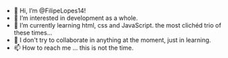 - 👋 Hi, I’m @FilipeLopes14!
- 👀 I’m interested in development as a whole.
- 🌱 I’m currently learning html, css and JavaScript. the most clichéd trio of these times...
- 💞️ I don't try to collaborate in anything at the moment, just in learning.
- 📫 How to reach me ... this is not the time.

<!---
FilipeLopes14/FilipeLopes14 is a ✨ special ✨ repository because its `README.md` (this file) appears on your GitHub profile.
You can click the Preview link to take a look at your changes.
--->
